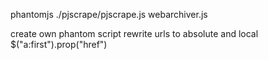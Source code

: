 phantomjs ./pjscrape/pjscrape.js webarchiver.js

create own phantom script
rewrite urls to absolute and local
$("a:first").prop("href")
